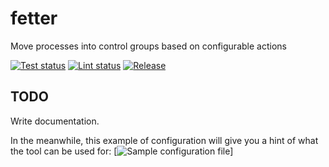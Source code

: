 # fetter

Move processes into control groups based on configurable actions

[![Test status](https://github.com/juan-leon/fetter/actions/workflows/test.yml/badge.svg)](https://github.com/juan-leon/fetter/actions/fetter/test.yml)
[![Lint status](https://github.com/juan-leon/fetter/actions/workflows/lint.yaml/badge.svg)](https://github.com/juan-leon/fetter/actions/fetter/lint.yaml)
[![Release](https://img.shields.io/github/release/juan-leon/fetter.svg)](https://github.com/juan-leon/fetter/releases/latest)

## TODO

Write documentation.

In the meanwhile, this example of configuration will give you a hint of what the
tool can be used for: [![Sample configuration file](examples/documented-example.yaml)]

